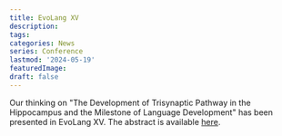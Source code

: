 ```yaml
---
title: EvoLang XV
description:
tags: 
categories: News
series: Conference
lastmod: '2024-05-19'
featuredImage:
draft: false
---
```


<!--more-->

Our thinking on "The Development of Trisynaptic Pathway in the Hippocampus and the Milestone of Language Development" has been presented in EvoLang XV. The abstract is available [here](https://evolang2024.github.io/proceedings/papers/evolang15_paper_116.pdf).  

